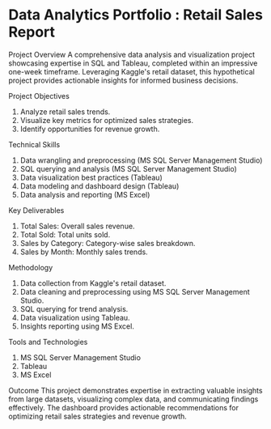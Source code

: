 # Data Analytics Portfolio : Retail Sales Report

Project Overview
A comprehensive data analysis and visualization project showcasing expertise in SQL and Tableau, completed within an impressive one-week timeframe. Leveraging Kaggle's retail dataset, this hypothetical project provides actionable insights for informed business decisions.

Project Objectives

1. Analyze retail sales trends.
2. Visualize key metrics for optimized sales strategies.
3. Identify opportunities for revenue growth.

Technical Skills
1. Data wrangling and preprocessing (MS SQL Server Management Studio)
2. SQL querying and analysis (MS SQL Server Management Studio)
3. Data visualization best practices (Tableau)
4. Data modeling and dashboard design (Tableau)
5. Data analysis and reporting (MS Excel)

Key Deliverables
1. Total Sales: Overall sales revenue.
2. Total Sold: Total units sold.
3. Sales by Category: Category-wise sales breakdown.
4. Sales by Month: Monthly sales trends.

Methodology
1. Data collection from Kaggle's retail dataset.
2. Data cleaning and preprocessing using MS SQL Server Management Studio.
3. SQL querying for trend analysis.
4. Data visualization using Tableau.
5. Insights reporting using MS Excel.

Tools and Technologies
1. MS SQL Server Management Studio
2. Tableau
3. MS Excel

Outcome
This project demonstrates expertise in extracting valuable insights from large datasets, visualizing complex data, and communicating findings effectively. The dashboard provides actionable recommendations for optimizing retail sales strategies and revenue growth.


